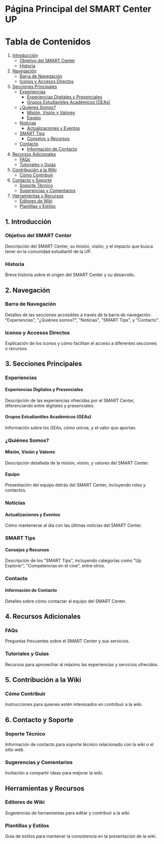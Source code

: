 # Página Principal del SMART Center UP


# Tabla de Contenidos

1. [Introducción](#1-introducción)
   - [Objetivo del SMART Center](#objetivo-del-smart-center)
   - [Historia](#historia)
2. [Navegación](#2-navegación)
   - [Barra de Navegación](#barra-de-navegación)
   - [Iconos y Accesos Directos](#iconos-y-accesos-directos)
3. [Secciones Principales](#3-secciones-principales)
   - [Experiencias](#experiencias)
     - [Experiencias Digitales y Presenciales](#experiencias-digitales-y-presenciales)
     - [Grupos Estudiantiles Académicos (GEAs)](#grupos-estudiantiles-académicos-geas)
   - [¿Quiénes Somos?](#quiénes-somos)
     - [Misión, Visión y Valores](#misión-visión-y-valores)
     - [Equipo](#equipo)
   - [Noticias](#noticias)
     - [Actualizaciones y Eventos](#actualizaciones-y-eventos)
   - [SMART Tips](#smart-tips)
     - [Consejos y Recursos](#consejos-y-recursos)
   - [Contacto](#contacto)
     - [Información de Contacto](#información-de-contacto)
4. [Recursos Adicionales](#4-recursos-adicionales)
   - [FAQs](#faqs)
   - [Tutoriales y Guías](#tutoriales-y-guías)
5. [Contribución a la Wiki](#5-contribución-a-la-wiki)
   - [Cómo Contribuir](#cómo-contribuir)
6. [Contacto y Soporte](#6-contacto-y-soporte)
   - [Soporte Técnico](#soporte-técnico)
   - [Sugerencias y Comentarios](#sugerencias-y-comentarios)
7. [Herramientas y Recursos](#herramientas-y-recursos)
   - [Editores de Wiki](#editores-de-wiki)
   - [Plantillas y Estilos](#plantillas-y-estilos)


## 1. Introducción

### Objetivo del SMART Center
Descripción del SMART Center, su misión, visión, y el impacto que busca tener en la comunidad estudiantil de la UP.

### Historia
Breve historia sobre el origen del SMART Center y su desarrollo.

## 2. Navegación

### Barra de Navegación
Detalles de las secciones accesibles a través de la barra de navegación: "Experiencias", "¿Quiénes somos?", "Noticias", "SMART Tips", y "Contacto".

### Iconos y Accesos Directos
Explicación de los iconos y cómo facilitan el acceso a diferentes secciones o recursos.

## 3. Secciones Principales

### Experiencias

#### Experiencias Digitales y Presenciales
Descripción de las experiencias ofrecidas por el SMART Center, diferenciando entre digitales y presenciales.

#### Grupos Estudiantiles Académicos (GEAs)
Información sobre los GEAs, cómo unirse, y el valor que aportan.

### ¿Quiénes Somos?

#### Misión, Visión y Valores
Descripción detallada de la misión, visión, y valores del SMART Center.

#### Equipo
Presentación del equipo detrás del SMART Center, incluyendo roles y contactos.

### Noticias

#### Actualizaciones y Eventos
Cómo mantenerse al día con las últimas noticias del SMART Center.

### SMART Tips

#### Consejos y Recursos
Descripción de los "SMART Tips", incluyendo categorías como "Up Explorer", "Competencias en el cine", entre otros.

### Contacto

#### Información de Contacto
Detalles sobre cómo contactar al equipo del SMART Center.

## 4. Recursos Adicionales

### FAQs
Preguntas frecuentes sobre el SMART Center y sus servicios.

### Tutoriales y Guías
Recursos para aprovechar al máximo las experiencias y servicios ofrecidos.

## 5. Contribución a la Wiki

### Cómo Contribuir
Instrucciones para quienes estén interesados en contribuir a la wiki.

## 6. Contacto y Soporte

### Soporte Técnico
Información de contacto para soporte técnico relacionado con la wiki o el sitio web.

### Sugerencias y Comentarios
Invitación a compartir ideas para mejorar la wiki.

## Herramientas y Recursos

### Editores de Wiki
Sugerencias de herramientas para editar y contribuir a la wiki.

### Plantillas y Estilos
Guía de estilos para mantener la consistencia en la presentación de la wiki.
